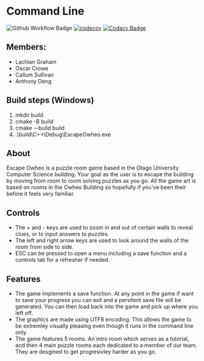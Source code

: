 # Command Line

![Github Workflow Badge](https://github.com/oscar-crowe22/commandLine/actions/workflows/cmake.yml/badge.svg?event=push) [![codecov](https://codecov.io/gh/COSC345-CommandLine/commandLine/branch/main/graph/badge.svg?token=E3C333999Y)](https://codecov.io/gh/COSC345-CommandLine/commandLine) [![Codacy Badge](https://app.codacy.com/project/badge/Grade/7b3743b9fdc34a4280852c8614a1a1b1)](https://app.codacy.com/gh/COSC345-CommandLine/commandLine/dashboard?utm_source=gh&utm_medium=referral&utm_content=&utm_campaign=Badge_grade)

## Members:
- Lachlan Graham
- Oscar Crowe
- Callum Sullivan
- Anthony Deng

## Build steps (Windows)
1. mkdir build
2. cmake -B build
3. cmake --build build
4. .\build\C++\Debug\EscapeOwheo.exe

## About
Escape Owheo is a puzzle room game based in the Otago University Computer Science building. Your goal as the user is to escape the building by moving from room to room solving puzzles as you go. All the game art is based on rooms in the Owheo Building so hopefully if you've been their before it feels very familiar.

## Controls
- The + and - keys are used to zoom in and out of certain walls to reveal clues, or to input answers to puzzles.
- The left and right arrow keys are used to look around the walls of the room from side to side.
- ESC can be pressed to open a menu including a save function and a controls tab for a refresher if needed.

## Features
- The game implements a save function. At any point in the game if want to save your progress you can exit and a persitent save file will be generated. You can then load back into the game and pick up where you left off.
- The graphics are made using UTF8 encoding. This allows the game to be extremley visually pleasing even though it runs in the command line only.
- The game features 5 rooms. An intro room which serves as a tutorial, and then 4 main puzzle rooms each dedicated to a member of our team. They are desgined to get progresivley harder as you go. 